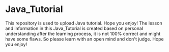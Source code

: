# Java_Tutorial
This repository is used to upload Java tutorial. Hope you enjoy!
The lesson and information in this Java_Tutorial is created based on personal understanding after the learning process, it is not 100% correct and might have some flaws.
So please learn with an open mind and don't judge. Hope you enjoy!

